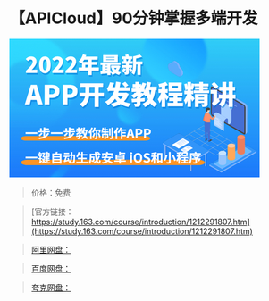 # 【APICloud】90分钟掌握多端开发

![img](../../../assets/study163/free/98168d76cef84d58ab759c33d2918de3.jpg)

> 价格：免费

> [官方链接：https://study.163.com/course/introduction/1212291807.htm](https://study.163.com/course/introduction/1212291807.htm)

> [阿里网盘：]()

> [百度网盘：]()

> [夸克网盘：]()
